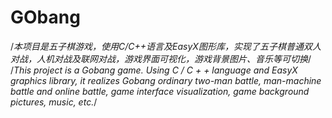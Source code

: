 # GObang
/*本项目是五子棋游戏，使用C/C++语言及EasyX图形库，实现了五子棋普通双人对战，人机对战及联网对战，游戏界面可视化，游戏背景图片、音乐等可切换*/
/*This project is a Gobang game. Using C / C + + language and EasyX graphics library, it realizes Gobang ordinary two-man battle, man-machine battle and online battle, game interface visualization, game background pictures, music, etc.*/

